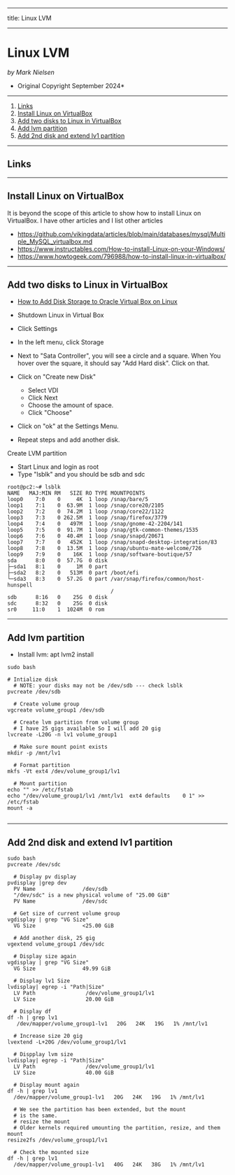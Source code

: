--------
title: Linux LVM

--------

# Linux LVM

*by Mark Nielsen*  
* Original Copyright September 2024*


---

1. [Links](#links)
2. [Install Linux on  VirtualBox](#install)
3. [Add two disks to Linux in VirtualBox](#disks)
4. [Add lvm partition](#lvm)
5. [Add 2nd disk and extend lv1 partition](#add)

* * *

<a name=links></a>Links
-----

* * *
<a name=install></a>Install Linux on  VirtualBox
-----

It is beyond the scope of this article to show how to install Linux on VirtualBox. I have other articles
and I list other articles
* https://github.com/vikingdata/articles/blob/main/databases/mysql/Multiple_MySQL_virtualbox.md
* https://www.instructables.com/How-to-install-Linux-on-your-Windows/
* https://www.howtogeek.com/796988/how-to-install-linux-in-virtualbox/

* * *
<a name=disks></a>Add two disks to Linux in VirtualBox
-----
* [How to Add Disk Storage to Oracle Virtual Box on Linux](https://www.tutorialspoint.com/how-to-add-disk-storage-to-oracle-virtual-box-on-linux#:~:text=Adding%20the%20Virtual%20Drive,a%20new%20hard%20disk%20drive.)


* Shutdown Linux in Virtual Box
* Click Settings
* In the left menu, click Storage
* Next to "Sata Controller", you will see a circle and a square. When You hover over the square, it should say "Add Hard disk". Click on that.
* Click on "Create new Disk"
   * Select VDI
   * Click Next
   * Choose the amount of space.
   * Click "Choose"
* Click on "ok" at the Settings Menu.
* Repeat steps and add another disk. 

Create LVM partition
* Start Linux and login as root
* Type "lsblk" and you should be sdb and sdc
```
root@pc2:~# lsblk
NAME   MAJ:MIN RM   SIZE RO TYPE MOUNTPOINTS
loop0    7:0    0     4K  1 loop /snap/bare/5
loop1    7:1    0  63.9M  1 loop /snap/core20/2105
loop2    7:2    0  74.2M  1 loop /snap/core22/1122
loop3    7:3    0 262.5M  1 loop /snap/firefox/3779
loop4    7:4    0   497M  1 loop /snap/gnome-42-2204/141
loop5    7:5    0  91.7M  1 loop /snap/gtk-common-themes/1535
loop6    7:6    0  40.4M  1 loop /snap/snapd/20671
loop7    7:7    0   452K  1 loop /snap/snapd-desktop-integration/83
loop8    7:8    0  13.5M  1 loop /snap/ubuntu-mate-welcome/726
loop9    7:9    0    16K  1 loop /snap/software-boutique/57
sda      8:0    0  57.7G  0 disk
├─sda1   8:1    0     1M  0 part
├─sda2   8:2    0   513M  0 part /boot/efi
└─sda3   8:3    0  57.2G  0 part /var/snap/firefox/common/host-hunspell
                                 /
sdb      8:16   0    25G  0 disk
sdc      8:32   0    25G  0 disk
sr0     11:0    1  1024M  0 rom
```

* * *
<a name=lvm></a>Add lvm partition
-----
* Install lvm: apt lvm2 install

```
sudo bash

# Intialize disk
  # NOTE: your disks may not be /dev/sdb --- check lsblk
pvcreate /dev/sdb

  # Create volume group
vgcreate volume_group1 /dev/sdb

  # Create lvm partition from volume group
  # I have 25 gigs available So I will add 20 gig
lvcreate -L20G -n lv1 volume_group1

  # Make sure mount point exists
mkdir -p /mnt/lv1

  # Format partition
mkfs -Vt ext4 /dev/volume_group1/lv1

  # Mount partition
echo "" >> /etc/fstab
echo "/dev/volume_group1/lv1 /mnt/lv1  ext4 defaults    0 1" >> /etc/fstab
mount -a


```

* * *
<a name=add></a>Add 2nd disk and extend lv1 partition
-----

```
sudo bash
pvcreate /dev/sdc

  # Display pv display
pvdisplay |grep dev
  PV Name               /dev/sdb
  "/dev/sdc" is a new physical volume of "25.00 GiB"
  PV Name               /dev/sdc

  # Get size of current volume group
vgdisplay | grep "VG Size"
  VG Size               <25.00 GiB

  # Add another disk, 25 gig
vgextend volume_group1 /dev/sdc

  # Display size again
vgdisplay | grep "VG Size"
  VG Size               49.99 GiB

  # Display lv1 Size
lvdisplay| egrep -i "Path|Size"
  LV Path                /dev/volume_group1/lv1
  LV Size                20.00 GiB

  # Display df
df -h | grep lv1
   /dev/mapper/volume_group1-lv1   20G   24K   19G   1% /mnt/lv1

  # Increase size 20 gig
lvextend -L+20G /dev/volume_group1/lv1

  # Dispplay lvm size
lvdisplay| egrep -i "Path|Size"
  LV Path                /dev/volume_group1/lv1
  LV Size                40.00 GiB

  # Display mount again
df -h | grep lv1
  /dev/mapper/volume_group1-lv1   20G   24K   19G   1% /mnt/lv1

  # We see the partition has been extended, but the mount
  # is the same.
  # resize the mount
  # Older kernels required umounting the partition, resize, and them mount
resize2fs /dev/volume_group1/lv1

  # Check the mounted size
df -h | grep lv1
  /dev/mapper/volume_group1-lv1   40G   24K   38G   1% /mnt/lv1
  

```
